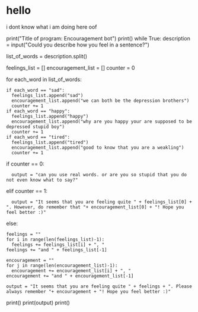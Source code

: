 # hello
i dont know what i am doing here oof

print("Title of program: Encouragement bot")
print()
while True:
  description = input("Could you describe how you feel in a sentence?")

  list_of_words = description.split()

  feelings_list = []
  encouragement_list = []
  counter = 0
  
  for each_word in list_of_words:
    
    if each_word == "sad":
      feelings_list.append("sad")
      encouragement_list.append("we can both be the depression brothers")
      counter += 1
    if each_word == "happy":
      feelings_list.append("happy")
      encouragement_list.append("why are you happy your are supposed to be depressed stupid boy")
      counter += 1
    if each_word == "tired":
      feelings_list.append("tired")
      encouragement_list.append("good to know that you are a weakling")
      counter += 1

  if counter == 0:
    
      output = "can you use real words. or are you so stupid that you do not even know what to say?"

  elif counter == 1:
    
      output = "It seems that you are feeling quite " + feelings_list[0] + ". However, do remember that "+ encouragement_list[0] + "! Hope you feel better :)"  

  else:

    feelings = ""    
    for i in range(len(feelings_list)-1):
      feelings += feelings_list[i] + ", "
    feelings += "and " + feelings_list[-1]
    
    encouragement = ""    
    for j in range(len(encouragement_list)-1):
      encouragement += encouragement_list[i] + ", "
    encouragement += "and " + encouragement_list[-1]

    output = "It seems that you are feeling quite " + feelings + ". Please always remember "+ encouragement + "! Hope you feel better :)"

  print()
  print(output)
  print()

